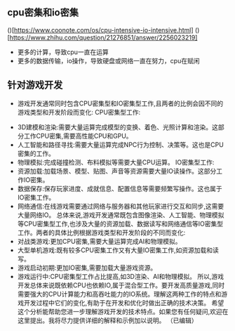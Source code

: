## cpu密集和io密集
()[https://www.coonote.com/os/cpu-intensive-io-intensive.html]
()[https://www.zhihu.com/question/21276851/answer/2256023219]
* 更多的计算，导致cpu一直在运算
* 更多的数据传输，io操作，导致硬盘或网络一直在努力，cpu在赋闲

## 针对游戏开发
* 游戏开发通常同时包含CPU密集型和IO密集型工作,且两者的比例会因不同的游戏类型和开发阶段而变化:
CPU密集型工作:
- 3D建模和渲染:需要大量运算完成模型的变换、着色、光照计算和渲染。这部分工作CPU密集,需要高性能CPU和GPU。
- 人工智能和路径寻找:需要大量运算完成NPC行为控制、决策等。这也是CPU密集的工作。
- 物理模拟:完成碰撞检测、布料模拟等需要大量CPU运算。
IO密集型工作:
- 资源加载:加载场景、模型、贴图、声音等资源需要大量IO读操作。这部分工作IO密集。
- 数据保存:保存玩家进度、成就信息、配置信息等需要频繁写操作。这也属于IO密集工作。
- 网络通信:在线游戏需要通过网络与服务器和其他玩家进行交互和同步,这需要大量网络IO。
总体来说,游戏开发通常既包含图像渲染、人工智能、物理模拟等CPU密集型工作,也涉及大量的资源加载、数据读写和网络通信等IO密集型工作。两者的具体比例根据游戏类型和开发阶段的不同而变化:
- 对战类游戏:更加CPU密集,需要大量运算完成AI和物理模拟。
- 大型单机游戏:既有较多CPU密集工作又有大量IO密集工作,如资源加载和读写。
- 游戏启动初期:更加IO密集,需要加载大量游戏资源。
- 游戏运行中:CPU密集型工作占比提高,如3D渲染、AI和物理模拟。
所以,游戏开发总体来说既依赖CPU也依赖IO,属于混合型工作。要开发高质量游戏,同时需要强大的CPU计算能力和高吞吐能力的IO系统。理解这两种工作的特点和游戏开发过程中它们的变化,有助于在开发和优化时做出正确的技术决策。
希望这个分析能帮助您进一步理解游戏开发的技术特点。如果您有任何疑问,欢迎在这里提出。我将尽力提供详细的解释和示例加以说明。 （已编辑） 
